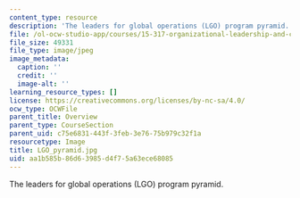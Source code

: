 ```yaml
---
content_type: resource
description: 'The leaders for global operations (LGO) program pyramid. '
file: /ol-ocw-studio-app/courses/15-317-organizational-leadership-and-change-summer-2009/aa1b585b86d63985d4f75a63ece68085_LGO_pyramid.jpg
file_size: 49331
file_type: image/jpeg
image_metadata:
  caption: ''
  credit: ''
  image-alt: ''
learning_resource_types: []
license: https://creativecommons.org/licenses/by-nc-sa/4.0/
ocw_type: OCWFile
parent_title: Overview
parent_type: CourseSection
parent_uid: c75e6831-443f-3feb-3e76-75b979c32f1a
resourcetype: Image
title: LGO_pyramid.jpg
uid: aa1b585b-86d6-3985-d4f7-5a63ece68085
---
```

The leaders for global operations (LGO) program pyramid. 